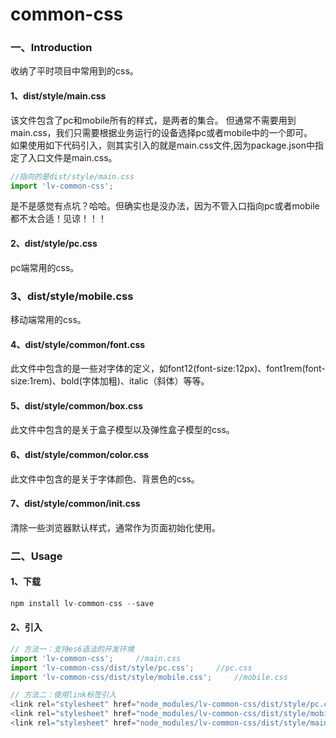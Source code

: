 # common-css
### 一、Introduction
收纳了平时项目中常用到的css。<br>
#### 1、dist/style/main.css
该文件包含了pc和mobile所有的样式，是两者的集合。
但通常不需要用到main.css，我们只需要根据业务运行的设备选择pc或者mobile中的一个即可。<br>
如果使用如下代码引入，则其实引入的就是main.css文件,因为package.json中指定了入口文件是main.css。

```javascript
//指向的是dist/style/main.css
import 'lv-common-css';
```
是不是感觉有点坑？哈哈。但确实也是没办法，因为不管入口指向pc或者mobile都不太合适！见谅！！！

#### 2、dist/style/pc.css
pc端常用的css。
### 3、dist/style/mobile.css
移动端常用的css。

#### 4、dist/style/common/font.css
此文件中包含的是一些对字体的定义，如font12(font-size:12px)、font1rem(font-size:1rem)、bold(字体加粗)、italic（斜体）等等。

#### 5、dist/style/common/box.css
此文件中包含的是关于盒子模型以及弹性盒子模型的css。

#### 6、dist/style/common/color.css
此文件中包含的是关于字体颜色、背景色的css。

#### 7、dist/style/common/init.css
清除一些浏览器默认样式，通常作为页面初始化使用。

### 二、Usage

#### 1、下载
```javascript
npm install lv-common-css --save
```

#### 2、引入

````javascript
// 方法一：支持es6语法的开发环境
import 'lv-common-css';     //main.css
import 'lv-common-css/dist/style/pc.css';     //pc.css
import 'lv-common-css/dist/style/mobile.css';     //mobile.css

// 方法二：使用link标签引入
<link rel="stylesheet" href="node_modules/lv-common-css/dist/style/pc.css">
<link rel="stylesheet" href="node_modules/lv-common-css/dist/style/mobile.css">
<link rel="stylesheet" href="node_modules/lv-common-css/dist/style/main.css">   //基本用不到

````